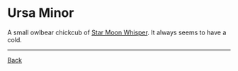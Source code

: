 # Ursa Minor

A small owlbear chickcub of [Star Moon Whisper](../Owners/StarMoonWhisper.md). It always seems to have a cold.

---
[Back](./)